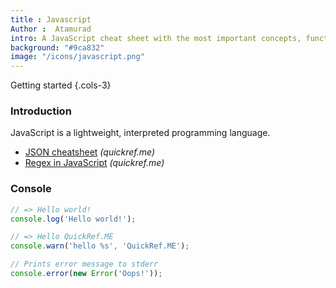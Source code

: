 ```yaml
---
title : Javascript
Author :  Atamurad
intro: A JavaScript cheat sheet with the most important concepts, functions, methods, and more. A complete quick reference for beginners.
background: "#9ca832"
image: "/icons/javascript.png"
---
```


Getting started {.cols-3}


### Introduction
JavaScript is a lightweight, interpreted programming language.

- [JSON cheatsheet](/json) _(quickref.me)_
- [Regex in JavaScript](/regex#regex-in-javascript) _(quickref.me)_

### Console

```javascript
// => Hello world!
console.log('Hello world!');

// => Hello QuickRef.ME
console.warn('hello %s', 'QuickRef.ME');

// Prints error message to stderr
console.error(new Error('Oops!'));
```